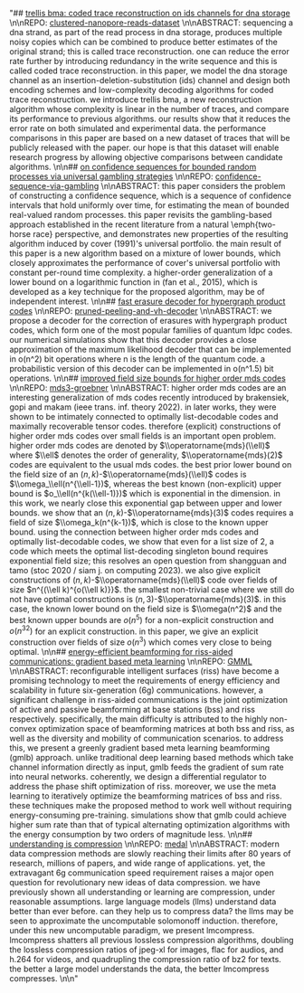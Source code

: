 "## [trellis bma: coded trace reconstruction on ids channels for dna storage](https://arxiv.org/abs/2107.06440) \n\nREPO: [clustered-nanopore-reads-dataset](https://github.com/microsoft/clustered-nanopore-reads-dataset) \n\nABSTRACT: sequencing a dna strand, as part of the read process in dna storage, produces multiple noisy copies which can be combined to produce better estimates of the original strand; this is called trace reconstruction. one can reduce the error rate further by introducing redundancy in the write sequence and this is called coded trace reconstruction. in this paper, we model the dna storage channel as an insertion-deletion-substitution (ids) channel and design both encoding schemes and low-complexity decoding algorithms for coded trace reconstruction.   we introduce trellis bma, a new reconstruction algorithm whose complexity is linear in the number of traces, and compare its performance to previous algorithms. our results show that it reduces the error rate on both simulated and experimental data. the performance comparisons in this paper are based on a new dataset of traces that will be publicly released with the paper. our hope is that this dataset will enable research progress by allowing objective comparisons between candidate algorithms. \n\n## [on confidence sequences for bounded random processes via universal gambling strategies](https://arxiv.org/abs/2207.12382) \n\nREPO: [confidence-sequence-via-gambling](https://github.com/jongharyu/confidence-sequence-via-gambling) \n\nABSTRACT: this paper considers the problem of constructing a confidence sequence, which is a sequence of confidence intervals that hold uniformly over time, for estimating the mean of bounded real-valued random processes. this paper revisits the gambling-based approach established in the recent literature from a natural \\emph{two-horse race} perspective, and demonstrates new properties of the resulting algorithm induced by cover (1991)'s universal portfolio. the main result of this paper is a new algorithm based on a mixture of lower bounds, which closely approximates the performance of cover's universal portfolio with constant per-round time complexity. a higher-order generalization of a lower bound on a logarithmic function in (fan et al., 2015), which is developed as a key technique for the proposed algorithm, may be of independent interest. \n\n## [fast erasure decoder for hypergraph product codes](https://arxiv.org/abs/2208.01002) \n\nREPO: [pruned-peeling-and-vh-decoder](https://github.com/nicholas-connolly/pruned-peeling-and-vh-decoder) \n\nABSTRACT: we propose a decoder for the correction of erasures with hypergraph product codes, which form one of the most popular families of quantum ldpc codes. our numerical simulations show that this decoder provides a close approximation of the maximum likelihood decoder that can be implemented in o(n^2) bit operations where n is the length of the quantum code. a probabilistic version of this decoder can be implemented in o(n^1.5) bit operations. \n\n## [improved field size bounds for higher order mds codes](https://arxiv.org/abs/2212.11262) \n\nREPO: [mds3-groebner](https://github.com/jbrakensiek/mds3-groebner) \n\nABSTRACT: higher order mds codes are an interesting generalization of mds codes recently introduced by brakensiek, gopi and makam (ieee trans. inf. theory 2022). in later works, they were shown to be intimately connected to optimally list-decodable codes and maximally recoverable tensor codes. therefore (explicit) constructions of higher order mds codes over small fields is an important open problem. higher order mds codes are denoted by $\\operatorname{mds}(\\ell)$ where $\\ell$ denotes the order of generality, $\\operatorname{mds}(2)$ codes are equivalent to the usual mds codes. the best prior lower bound on the field size of an $(n,k)$-$\\operatorname{mds}(\\ell)$ codes is $\\omega_\\ell(n^{\\ell-1})$, whereas the best known (non-explicit) upper bound is $o_\\ell(n^{k(\\ell-1)})$ which is exponential in the dimension.   in this work, we nearly close this exponential gap between upper and lower bounds. we show that an $(n,k)$-$\\operatorname{mds}(3)$ codes requires a field of size $\\omega_k(n^{k-1})$, which is close to the known upper bound. using the connection between higher order mds codes and optimally list-decodable codes, we show that even for a list size of 2, a code which meets the optimal list-decoding singleton bound requires exponential field size; this resolves an open question from shangguan and tamo (stoc 2020 / siam j. on computing 2023).   we also give explicit constructions of $(n,k)$-$\\operatorname{mds}(\\ell)$ code over fields of size $n^{(\\ell k)^{o(\\ell k)}}$. the smallest non-trivial case where we still do not have optimal constructions is $(n,3)$-$\\operatorname{mds}(3)$. in this case, the known lower bound on the field size is $\\omega(n^2)$ and the best known upper bounds are $o(n^5)$ for a non-explicit construction and $o(n^{32})$ for an explicit construction. in this paper, we give an explicit construction over fields of size $o(n^3)$ which comes very close to being optimal. \n\n## [energy-efficient beamforming for riss-aided communications: gradient based meta learning](https://arxiv.org/abs/2311.06861) \n\nREPO: [GMML](https://github.com/fenghaozhu/GMML) \n\nABSTRACT: reconfigurable intelligent surfaces (riss) have become a promising technology to meet the requirements of energy efficiency and scalability in future six-generation (6g) communications. however, a significant challenge in riss-aided communications is the joint optimization of active and passive beamforming at base stations (bss) and riss respectively. specifically, the main difficulty is attributed to the highly non-convex optimization space of beamforming matrices at both bss and riss, as well as the diversity and mobility of communication scenarios. to address this, we present a greenly gradient based meta learning beamforming (gmlb) approach. unlike traditional deep learning based methods which take channel information directly as input, gmlb feeds the gradient of sum rate into neural networks. coherently, we design a differential regulator to address the phase shift optimization of riss. moreover, we use the meta learning to iteratively optimize the beamforming matrices of bss and riss. these techniques make the proposed method to work well without requiring energy-consuming pre-training. simulations show that gmlb could achieve higher sum rate than that of typical alternating optimization algorithms with the energy consumption by two orders of magnitude less. \n\n## [understanding is compression](https://arxiv.org/abs/2407.07723) \n\nREPO: [medal](https://github.com/mcGill-NLP/medal) \n\nABSTRACT: modern data compression methods are slowly reaching their limits after 80 years of research, millions of papers, and wide range of applications. yet, the extravagant 6g communication speed requirement raises a major open question for revolutionary new ideas of data compression.   we have previously shown all understanding or learning are compression, under reasonable assumptions. large language models (llms) understand data better than ever before. can they help us to compress data?   the llms may be seen to approximate the uncomputable solomonoff induction. therefore, under this new uncomputable paradigm, we present lmcompress. lmcompress shatters all previous lossless compression algorithms, doubling the lossless compression ratios of jpeg-xl for images, flac for audios, and h.264 for videos, and quadrupling the compression ratio of bz2 for texts. the better a large model understands the data, the better lmcompress compresses. \n\n"